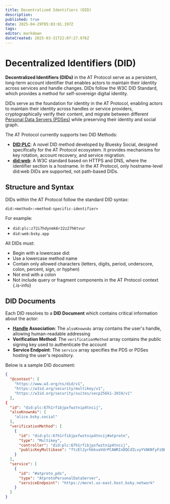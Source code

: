 ```yaml
---
title: Decentralized Identifiers (DID)
description: 
published: true
date: 2025-04-29T05:03:01.197Z
tags: 
editor: markdown
dateCreated: 2025-03-31T22:07:27.976Z
---
```


# Decentralized Identifiers (DID)
**Decentralized Identifiers (DIDs)** in the AT Protocol serve as a persistent, long-term account identifier that enables actors to maintain their identity across services and handle changes. DIDs follow the W3C DID Standard, which provides a method for self-sovereign digital identity.

DIDs serve as the foundation for identity in the AT Protocol, enabling actors to maintain their identity across handles or service providers, cryptographically verify their content, and migrate between different [Personal Data Servers (PDSes)](/en/wiki/reference/core-architecture/pds) while preserving their identity and social graph.

The AT Protocol currently supports two DID Methods: 
- **[DID:PLC](/en/wiki/reference/identifiers/did-plc)**: A novel DID method developed by Bluesky Social, designed specifically for the AT Protocol ecosystem. It provides mechanisms for key rotation, account recovery, and service migration.
- **[did:web](/en/wiki/reference/identifiers/did-web)**: A W3C standard based on HTTPS and DNS, where the identifier section is a hostname. In the AT Protocol, only hostname-level did:web DIDs are supported, not path-based DIDs.

## Structure and Syntax
DIDs within the AT Protocol follow the standard DID syntax:

```
did:<method>:<method-specific-identifier>
```

For example:
- `did:plc:z72i7hdynmk6r22z27h6tvur`
- `did:web:bsky.app`

All DIDs must:
- Begin with a lowercase did:
- Use a lowercase method name
- Contain only allowed characters (letters, digits, period, underscore, colon, percent, sign, or hyphen)
- Not end with a colon
- Not include query or fragment components in the AT Protocol context
{.is-info}

## DID Documents
Each DID resolves to a **DID Document** which contains critical information about the actor:


- **[Handle](/en/wiki/reference/identifiers/handles) Association**: The `alsoKnownAs` array contains the user's handle, allowing human-readable addressing
- **Verification Method**: The `verificationMethod` array contains the public signing key used to authenticate the account
- **Service Endpoint**: The `service` array specifies the PDS or PDSes hosting the user's repository.

Below is a sample DID document:


```json
{
  "@context": [
    "https://www.w3.org/ns/did/v1",
    "https://w3id.org/security/multikey/v1",
    "https://w3id.org/security/suites/secp256k1-2019/v1"
  ],
{
  "id": "did:plc:67h1rfibjpxfwztnip4tncij",
  "alsoKnownAs": [
    "alice.bsky.social"
  ],
  "verificationMethod": [
    {
      "id": "did:plc:67h1rfibjpxfwztnip4tncij#atproto",
      "type": "Multikey",
      "controller": "did:plc:67h1rfibjpxfwztnip4tncij",
      "publicKeyMultibase": "ftcElJyrhbkvaVdrPCAWRInDQCdILvyYVAKNfyFzQHIUiyMza"
    }
  ],
  "service": [
    {
      "id": "#atproto_pds",
      "type": "AtprotoPersonalDataServer",
      "serviceEndpoint": "https://morel.us-east.host.bsky.network"
    }
  ]
}
```